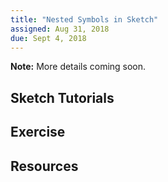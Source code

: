 ```yaml
---
title: "Nested Symbols in Sketch"
assigned: Aug 31, 2018
due: Sept 4, 2018
---
```


**Note:** More details coming soon.


Sketch Tutorials
----------------


Exercise
--------



Resources
---------
